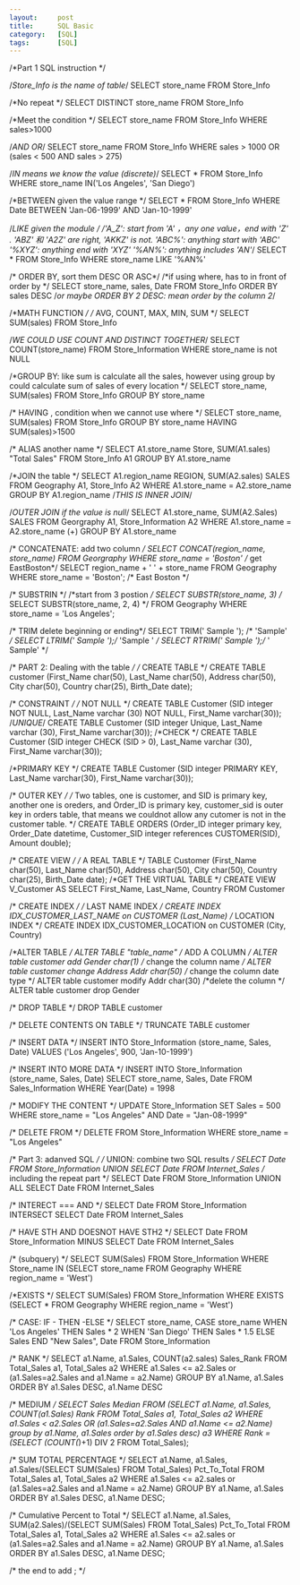 ```yaml
---
layout:     post
title:      SQL Basic
category:   [SQL] 
tags:		[SQL]
---
```


/*Part 1 SQL instruction */

/*Store_Info is the name of table*/
SELECT store_name FROM Store_Info

/*No repeat */
SELECT DISTINCT store_name FROM Store_Info

/*Meet the condition */
SELECT store_name 
FROM Store_Info 
WHERE sales>1000

/*AND OR*/
SELECT store_name 
FROM Store_Info
WHERE sales > 1000
OR (sales < 500 AND sales > 275)

/*IN means we know the value (discrete)*/
SELECT *
FROM Store_Info
WHERE store_name IN('Los Angeles', 'San Diego')

/*BETWEEN given the value range */
SELECT *
FROM Store_Info
WHERE Date BETWEEN 'Jan-06-1999' AND 'Jan-10-1999' 

/*LIKE given the module */
/*'A_Z': start from 'A' ，any one value，end with 'Z' . 
'ABZ' 和 'A2Z' are right, 'AKKZ' is not.
'ABC%': anything start with 'ABC'
'%XYZ': anything end with 'XYZ'
'%AN%': anything includes 'AN'*/
SELECT *
FROM Store_Info
WHERE store_name LIKE '%AN%'

/* ORDER BY, sort them DESC OR ASC*/
/*if using where, has to in front of order by */
SELECT store_name, sales, Date
FROM Store_Info
ORDER BY sales DESC
/*or maybe ORDER BY 2 DESC: mean order by the column 2*/

/*MATH FUNCTION */
/* AVG, COUNT, MAX, MIN, SUM */
SELECT SUM(sales)
FROM Store_Info

/*WE COULD USE COUNT AND DISTINCT TOGETHER*/
SELECT COUNT(store_name)
FROM Store_Information
WHERE store_name is not NULL

/*GROUP BY: like sum is calculate all the sales, however using group by could calculate sum of sales of every location */
SELECT store_name, SUM(sales)
FROM Store_Info
GROUP BY store_name

/* HAVING , condition when we cannot use where */
SELECT store_name, SUM(sales)
FROM Store_Info
GROUP BY store_name 
HAVING SUM(sales)>1500

/* ALIAS another name */
SELECT A1.store_name Store, SUM(A1.sales) "Total Sales"
FROM Store_Info A1
GROUP BY A1.store_name 

/*JOIN the table */
SELECT A1.region_name REGION, SUM(A2.sales) SALES
FROM Geography A1, Store_Info A2
WHERE A1.store_name = A2.store_name
GROUP BY A1.region_name
/*THIS IS INNER JOIN*/

/*OUTER JOIN if the value is null*/
SELECT A1.store_name, SUM(A2.Sales) SALES
FROM Georgraphy A1, Store_Information A2
WHERE A1.store_name = A2.store_name (+)
GROUP BY A1.store_name 

/* CONCATENATE: add two column */
SELECT CONCAT(region_name, store_name) FROM Georgraphy
WHERE store_name = 'Boston'
/* get EastBoston*/
SELECT region_name + ' ' + store_name FROM Geography
WHERE store_name = 'Boston'; 
/* East Boston */

/* SUBSTRIN */
/*start from 3 postion */
SELECT SUBSTR(store_name, 3)
/* SELECT SUBSTR(store_name, 2, 4) */
FROM Geography
WHERE store_name = 'Los Angeles'; 

/* TRIM delete beginning or ending*/
SELECT TRIM('	Sample	'); /* 'Sample' */
SELECT LTRIM('	Sample	');/* 'Sample	' */
SELECT RTRIM('	Sample	');/* '		Sample' */



/* PART 2: Dealing with the table */
/* CREATE TABLE */
CREATE TABLE customer
(First_Name char(50),
Last_Name char(50),
Address char(50),
City char(50),
Country char(25),
Birth_Date date); 

/* CONSTRAINT */
/* NOT NULL */
CREATE TABLE Customer
(SID integer NOT NULL,
Last_Name varchar (30) NOT NULL,
First_Name varchar(30)); 
/*UNIQUE*/
CREATE TABLE Customer
(SID integer Unique,
Last_Name varchar (30),
First_Name varchar(30));
/*CHECK */
CREATE TABLE Customer
(SID integer CHECK (SID > 0),
Last_Name varchar (30),
First_Name varchar(30)); 


/*PRIMARY KEY */
CREATE TABLE Customer
(SID integer PRIMARY KEY,
Last_Name varchar(30),
First_Name varchar(30)); 

/* OUTER KEY */
/* Two tables, one is customer, and SID is primary key,
another one is oreders, and Order_ID is primary key,
customer_sid is outer key in orders table, that means we couldnot allow any cutomer is not in the customer table. */
CREATE TABLE ORDERS
(Order_ID integer primary key, 
Order_Date datetime,
Customer_SID integer references CUSTOMER(SID),
Amount double); 

/* CREATE VIEW */
/* A REAL TABLE */
TABLE Customer
(First_Name char(50),
Last_Name char(50),
Address char(50),
City char(50),
Country char(25),
Birth_Date date);
/*GET THE VIRTUAL TABLE */
CREATE VIEW V_Customer
AS SELECT First_Name, Last_Name, Country
FROM Customer 

/* CREATE INDEX */
/* LAST NAME INDEX */
CREATE INDEX IDX_CUSTOMER_LAST_NAME
on CUSTOMER (Last_Name) 
/* LOCATION INDEX */
CREATE INDEX IDX_CUSTOMER_LOCATION
on CUSTOMER (City, Country) 

/*ALTER TABLE */
ALTER TABLE "table_name" 
/* ADD A COLUMN */
ALTER table customer add Gender char(1) 
/* change the column name */
ALTER table customer change Address Addr char(50) 
/* change the column date type */
ALTER table customer modify Addr char(30) 
/*delete the column */
ALTER table customer drop Gender 

/* DROP TABLE */
DROP TABLE customer

/* DELETE CONTENTS ON TABLE */
TRUNCATE TABLE customer

/* INSERT DATA */
INSERT INTO Store_Information (store_name, Sales, Date)
VALUES ('Los Angeles', 900, 'Jan-10-1999') 

/* INSERT INTO MORE DATA */
INSERT INTO Store_Information (store_name, Sales, Date)
SELECT store_name, Sales, Date
FROM Sales_Information
WHERE Year(Date) = 1998

/* MODIFY THE CONTENT */
UPDATE Store_Information
SET Sales = 500
WHERE store_name = "Los Angeles"
AND Date = "Jan-08-1999" 

/* DELETE FROM */
DELETE FROM Store_Information
WHERE store_name = "Los Angeles" 





/* Part 3: adanved SQL */
/* UNION: combine two SQL results */
SELECT Date FROM Store_Information
UNION
SELECT Date FROM Internet_Sales 
/* including the repeat part */
SELECT Date FROM Store_Information
UNION ALL
SELECT Date FROM Internet_Sales 

/* INTERECT === AND */
SELECT Date FROM Store_Information
INTERSECT
SELECT Date FROM Internet_Sales

/* HAVE STH AND DOESNOT HAVE STH2 */
SELECT Date FROM Store_Information
MINUS
SELECT Date FROM Internet_Sales 

/* (subquery) */
SELECT SUM(Sales) FROM Store_Information
WHERE Store_name IN
(SELECT store_name FROM Geography
WHERE region_name = 'West') 

/*EXISTS */
SELECT SUM(Sales) FROM Store_Information
WHERE EXISTS
(SELECT * FROM Geography
WHERE region_name = 'West') 

/* CASE: IF - THEN -ELSE */
SELECT store_name, CASE store_name
 WHEN 'Los Angeles' THEN Sales * 2
 WHEN 'San Diego' THEN Sales * 1.5
 ELSE Sales
 END
"New Sales",
Date
FROM Store_Information 

/* RANK */
SELECT a1.Name, a1.Sales, COUNT(a2.sales) Sales_Rank
FROM Total_Sales a1, Total_Sales a2
WHERE a1.Sales <= a2.Sales or (a1.Sales=a2.Sales and a1.Name = a2.Name)
GROUP BY a1.Name, a1.Sales
ORDER BY a1.Sales DESC, a1.Name DESC

/* MEDIUM */
SELECT Sales Median FROM
(SELECT a1.Name, a1.Sales, COUNT(a1.Sales) Rank
FROM Total_Sales a1, Total_Sales a2
WHERE a1.Sales < a2.Sales OR (a1.Sales=a2.Sales AND a1.Name <= a2.Name)
group by a1.Name, a1.Sales
order by a1.Sales desc) a3
WHERE Rank = (SELECT (COUNT(*)+1) DIV 2 FROM Total_Sales); 

/* SUM TOTAL PERCENTAGE */
SELECT a1.Name, a1.Sales, a1.Sales/(SELECT SUM(Sales) FROM Total_Sales) Pct_To_Total
FROM Total_Sales a1, Total_Sales a2
WHERE a1.Sales <= a2.sales or (a1.Sales=a2.Sales and a1.Name = a2.Name)
GROUP BY a1.Name, a1.Sales
ORDER BY a1.Sales DESC, a1.Name DESC; 

/* Cumulative Percent to Total */
SELECT a1.Name, a1.Sales, SUM(a2.Sales)/(SELECT SUM(Sales) FROM Total_Sales)
Pct_To_Total
FROM Total_Sales a1, Total_Sales a2
WHERE a1.Sales <= a2.sales or (a1.Sales=a2.Sales and a1.Name = a2.Name)
GROUP BY a1.Name, a1.Sales
ORDER BY a1.Sales DESC, a1.Name DESC;


/* the end to add ; */
